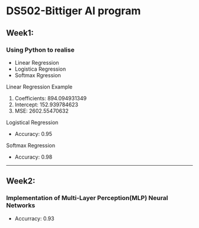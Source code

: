 # DS502-Bittiger AI program 
## Week1: 
### Using Python to realise  
  * Linear Regression
  * Logistica Regression
  * Softmax Rgression
  
Linear Regression Example
1. Coefficients: 894.094931349
2. Intercept: 152.939784623
3. MSE: 2602.55470632

Logistical Regression
* Accuracy: 0.95

Softmax Regression
* Accuracy: 0.98

---
## Week2:
### Implementation of Multi-Layer Perception(MLP) Neural Networks
* Accurracy: 0.93

 
